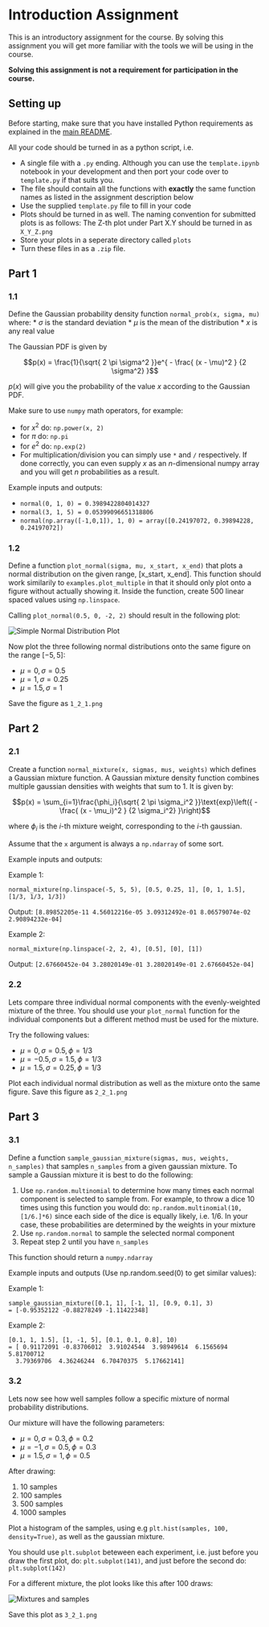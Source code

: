 # Introduction Assignment
This is an introductory assignment for the course. By solving this assignment you will get more familiar with the tools we will be using in the course.

**Solving this assignment is not a requirement for participation in the course.**

## Setting up
Before starting, make sure that you have installed Python requirements as explained in the [main README](../README.md).

All your code should be turned in as a python script, i.e.
* A single file with a `.py` ending. Although you can use the `template.ipynb` notebook in your development and then port your code over to `template.py` if that suits you.
* The file should contain all the functions with **exactly** the same function names as listed in the assignment description below
* Use the supplied `template.py` file to fill in your code
* Plots should be turned in as well. The naming convention for submitted plots is as follows: The Z-th plot under Part X.Y should be turned in as `X_Y_Z.png`
* Store your plots in a seperate directory called `plots`
* Turn these files in as a `.zip` file.

## Part 1
### 1.1
Define the Gaussian probability density function `normal_prob(x, sigma, mu)` where:
    * $\sigma$ is the standard deviation
    * $\mu$ is the mean of the distribution
    * $x$ is any real value

The Gaussian PDF is given by

$$p(x) = \frac{1}{\sqrt{ 2 \pi \sigma^2 }}e^{ - \frac{ (x - \mu)^2 } {2 \sigma^2} }$$

$p(x)$ will give you the probability of the value $x$ according to the Gaussian PDF.

Make sure to use `numpy` math operators, for example:
* for $x^2$ do: `np.power(x, 2)`
* for $\pi$ do: `np.pi`
* for $e^2$ do: `np.exp(2)`
* For multiplication/division you can simply use `*` and `/` respectively.
If done correctly, you can even supply $x$ as an $n$-dimensional numpy array and you will get $n$ probabilities as a result.

Example inputs and outputs:
* `normal(0, 1, 0) = 0.3989422804014327`
* `normal(3, 1, 5) = 0.05399096651318806`
* `normal(np.array([-1,0,1]), 1, 0) = array([0.24197072, 0.39894228, 0.24197072])`

### 1.2
Define a function `plot_normal(sigma, mu, x_start, x_end)` that plots a normal distribution on the given range, [x_start, x_end]. This function should work similarily to `examples.plot_multiple` in that it should only plot onto a figure without actually showing it. Inside the function, create 500 linear spaced values using `np.linspace`.

Calling `plot_normal(0.5, 0, -2, 2)` should result in the following plot:

![Simple Normal Distribution Plot](images/one_normal.png)

Now plot the three following normal distributions onto the same figure on the range $[-5, 5]$:
* $\mu = 0, \sigma=0.5$
* $\mu = 1, \sigma=0.25$
* $\mu = 1.5, \sigma=1$

Save the figure as `1_2_1.png`

## Part 2

### 2.1
Create a function `normal_mixture(x, sigmas, mus, weights)` which defines a Gaussian mixture function. A Gaussian mixture density function combines multiple gaussian densities with weights that sum to 1. It is given by:

$$p(x) = \sum_{i=1}\frac{\phi_i}{\sqrt{ 2 \pi \sigma_i^2 }}\text{exp}\left({ - \frac{ (x - \mu_i)^2 } {2 \sigma_i^2} }\right)$$

where $\phi_i$ is the $i$-th mixture weight, corresponding to the $i$-th gaussian.

Assume that the `x` argument is always a `np.ndarray` of some sort.

Example inputs and outputs:

Example 1:

```
normal_mixture(np.linspace(-5, 5, 5), [0.5, 0.25, 1], [0, 1, 1.5], [1/3, 1/3, 1/3])
```
Output: `[8.89852205e-11 4.56012216e-05 3.09312492e-01 8.06579074e-02 2.90894232e-04]`

Example 2:

```
normal_mixture(np.linspace(-2, 2, 4), [0.5], [0], [1])
```
Output: `[2.67660452e-04 3.28020149e-01 3.28020149e-01 2.67660452e-04]`

### 2.2
Lets compare three individual normal components with the evenly-weighted mixture of the three. You should use your `plot_normal` function for the individual components but a different method must be used for the mixture.

Try the following values:
* $\mu = 0, \sigma=0.5, \phi=1/3$
* $\mu = -0.5, \sigma=1.5, \phi=1/3$
* $\mu = 1.5, \sigma=0.25, \phi=1/3$

Plot each individual normal distribution as well as the mixture onto the same figure. Save this figure as `2_2_1.png`

## Part 3
### 3.1
Define a function `sample_gaussian_mixture(sigmas, mus, weights, n_samples)` that samples `n_samples` from a given gaussian mixture. To sample a Gaussian mixture it is best to do the following:

1. Use `np.random.multinomial` to determine how many times each normal component is selected to sample from. For example, to throw a dice 10 times using this function you would do: `np.random.multinomial(10, [1/6.]*6)` since each side of the dice is equally likely, i.e. $1/6$. In your case, these probabilities are determined by the weights in your mixture
2. Use `np.random.normal` to sample the selected normal component
3. Repeat step 2 until you have `n_samples`


This function should return a `numpy.ndarray`

Example inputs and outputs (Use np.random.seed(0) to get similar values):

Example 1:

```
sample_gaussian_mixture([0.1, 1], [-1, 1], [0.9, 0.1], 3)
= [-0.95352122 -0.88278249 -1.11422348]
```

Example 2:
```
[0.1, 1, 1.5], [1, -1, 5], [0.1, 0.1, 0.8], 10)
= [ 0.91172091 -0.83706012  3.91024544  3.98949614  6.1565694   5.81700712
  3.79369706  4.36246244  6.70470375  5.17662141]
```

### 3.2
Lets now see how well samples follow a specific mixture of normal probability distributions.

Our mixture will have the following parameters:
* $\mu = 0, \sigma=0.3, \phi=0.2$
* $\mu = -1, \sigma=0.5, \phi=0.3$
* $\mu = 1.5, \sigma=1, \phi=0.5$

After drawing:
1. 10 samples
2. 100 samples
3. 500 samples
4. 1000 samples

Plot a histogram of the samples, using e.g `plt.hist(samples, 100, density=True)`, as well as the gaussian mixture.

You should use `plt.subplot` beteween each experiment, i.e. just before you draw the first plot, do: `plt.subplot(141)`, and just before the second do: `plt.subplot(142)`

For a different mixture, the plot looks like this after 100 draws:

![Mixtures and samples](images/mixture_and_samples.png)

Save this plot as `3_2_1.png`

